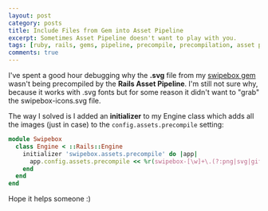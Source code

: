 ```yaml
---
layout: post
category: posts
title: Include Files from Gem into Asset Pipeline
excerpt: Sometimes Asset Pipeline doesn't want to play with you.
tags: [ruby, rails, gems, pipeline, precompile, precompilation, asset pipeline, svg, sprockets, assets]
comments: true
---
```


I've spent a good hour debugging why the **.svg** file from my [swipebox gem](https://github.com/mrfoto/swipebox) wasn't being precompiled by the **Rails Asset Pipeline**. I'm still not sure why, because it works with .svg fonts but for some reason it didn't want to "grab" the swipebox-icons.svg file.

The way I solved is I added an **initializer** to my Engine class which adds all the images (just in case) to the `config.assets.precompile` setting:

```ruby
module Swipebox
  class Engine < ::Rails::Engine
    initializer 'swipebox.assets.precompile' do |app|
      app.config.assets.precompile << %r(swipebox-[\w]+\.(?:png|svg|gif)$)
    end
  end
end
```

Hope it helps someone :)
